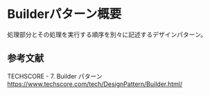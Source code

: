 # Builderパターン概要
処理部分とその処理を実行する順序を別々に記述するデザインパターン。  

## 参考文献
TECHSCORE - 7. Builder パターン  
https://www.techscore.com/tech/DesignPattern/Builder.html/
